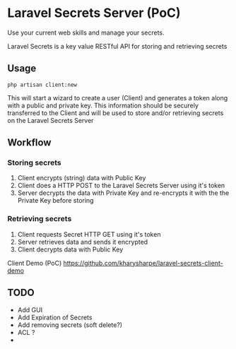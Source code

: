 # Laravel Secrets Server (PoC)

Use your current web skills and manage your secrets.

Laravel Secrets is a key value RESTful API for storing and retrieving secrets

## Usage

```
php artisan client:new
```

This will start a wizard to create a user (Client) and generates a token along with a public and private key.
This information should be securely transferred to the Client and will be used to store and/or retrieving secrets on the Laravel Secrets Server


## Workflow

### Storing secrets
1. Client encrypts (string) data with Public Key
2. Client does a HTTP POST to the Laravel Secrets Server using it's token
3. Server decrypts the data with Private Key and re-encrypts it with the the Private Key before storing 

### Retrieving secrets
1. Client requests Secret HTTP GET using it's token
2. Server retrieves data and sends it encrypted
3. Client decrypts data with Public Key

Client Demo (PoC)
https://github.com/kharysharpe/laravel-secrets-client-demo


## TODO
- Add GUI
- Add Expiration of Secrets
- Add removing secrets (soft delete?)
- ACL ?
- 

